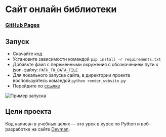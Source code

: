 # Сайт онлайн библиотеки
###  [GitHub Pages](https://genmahimmuro.github.io/online_library_site/docs/index1.html)


## Запуск

- Скачайте код
- Установите зависимости командой `pip install -r requirements.txt`
- Добавьте файл с переменными окружения с обозначением пути к json-файлу: `PATH_TO_DATA_FILE`
- Для локального запуска сайта, в директории проекта воспользуйтесь командой `python render_website.py` 
- Перейдите по [ссылке](http://127.0.0.1:5500/pages/index1.html)

<img alt="Пример запуска" src="./media/Пример запуска(локально).gif"/>

## Цели проекта

Код написан в учебных целях — это урок в курсе по Python и веб-разработке на сайте [Devman](https://dvmn.org).
